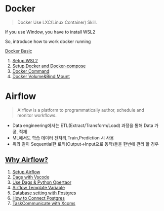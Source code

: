 # Docker 

> Docker Use LXC(Linux Container) Skill.


If you use Window, you have to install WSL2

So, introduce how to work docker running

[Docker Basic](https://dortmoot.tistory.com/89)

1. [Setup WSL2](https://dortmoot.tistory.com/55) 
2. [Setup Docker and Docker-compose](https://dortmoot.tistory.com/56)
3. [Docker Command](https://dortmoot.tistory.com/58)
4. [Docker Volume&Bind Mount](https://dortmoot.tistory.com/73)

# Airflow

> Airflow is a platform to programmatically author, schedule and monitor workflows.
> 
- Data engineering에서는 ETL(Extract/Transform/Load) 과정을 통해 Data 가공, 적재
- ML에서도 학습 데이터 전처리,Train,Prediction 시 사용
- 위와 같이 Sequential한 로직(Output->Input으로 동작)들을 한번에 관리 할 경우

## [Why Airflow?](https://dortmoot.tistory.com/63)
1. [Setup Airflow](https://dortmoot.tistory.com/57)
2. [Dags with Vscode](https://dortmoot.tistory.com/59)
3. [Use Dags & Python Opertaor](https://dortmoot.tistory.com/66)
4. [Airflow Template Variable](https://dortmoot.tistory.com/67) 
5. [Database setting with Postgres](https://dortmoot.tistory.com/71)
6. [How to Connect Postgres](https://dortmoot.tistory.com/80)
7. [TaskCommunicate with Xcoms](https://dortmoot.tistory.com/85)
